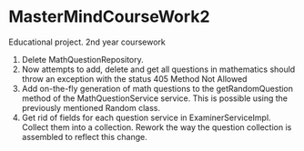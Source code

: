 # MasterMindCourseWork2
 Educational project. 2nd year coursework
1. Delete MathQuestionRepository.
2. Now attempts to add, delete and get all questions in mathematics should throw an exception with the status 405 Method Not Allowed
3. Add on-the-fly generation of math questions to the getRandomQuestion method of the MathQuestionService service. This is possible using the previously mentioned Random class.
4. Get rid of fields for each question service in ExaminerServiceImpl. Collect them into a collection. Rework the way the question collection is assembled to reflect this change.
